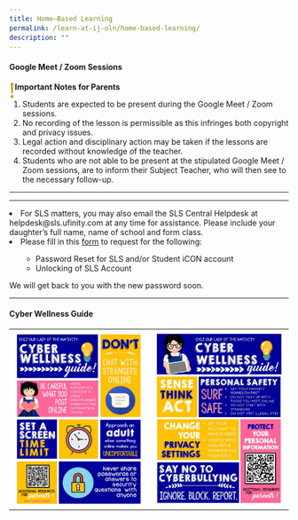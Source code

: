 ```yaml
---
title: Home–Based Learning
permalink: /learn-at-ij-oln/home-based-learning/
description: ""
---
```

<h4><strong>Google Meet / Zoom Sessions</strong></h4>
<img style="width: 2%;" src="/images/emark.gif" align = "left" />
<p><strong>Important Notes for Parents</strong></p>
<ol>
<li>Students are expected to be present during the Google Meet / Zoom sessions. </li>
<li>No recording of the lesson is permissible as this infringes both copyright and privacy issues. </li>
<li>Legal action and disciplinary action may be taken if the lessons are recorded without knowledge of the teacher. </li>
<li>Students who are not able to be present at the stipulated Google Meet / Zoom sessions, are to inform their Subject Teacher, who will then see to the necessary follow-up.</li>
</ol>
<hr>
</b>
<hr>

<li>For SLS matters, you may also email the SLS Central Helpdesk at helpdesk@sls.ufinity.com at any time for assistance. Please include your daughter&rsquo;s full name, name of school and form class.</li>
<li>Please fill in this&nbsp;<a href="https://go.gov.sg/chijolnpasswordreset" target="_blank" rel="noopener">form</a>&nbsp;to request for the following:</li>
<ul>
<ul>
<li>Password Reset for SLS and/or Student iCON account</li>
<li>Unlocking of SLS Account</li>
</ul>
</ul>
</ol>
<p>We will get back to you with the new password soon.</p>
<hr>
<h4><strong>Cyber Wellness Guide</strong></h4>
<table style="border-collapse: collapse; width: 100%;" border="0">
<tbody>
<tr>
<td style="width: 50%;"><img src="/images/home2.jpg"></td>
<td style="width: 50%;"><img src="/images/home3.jpg"></td>
</tr>
</tbody>
</table>
